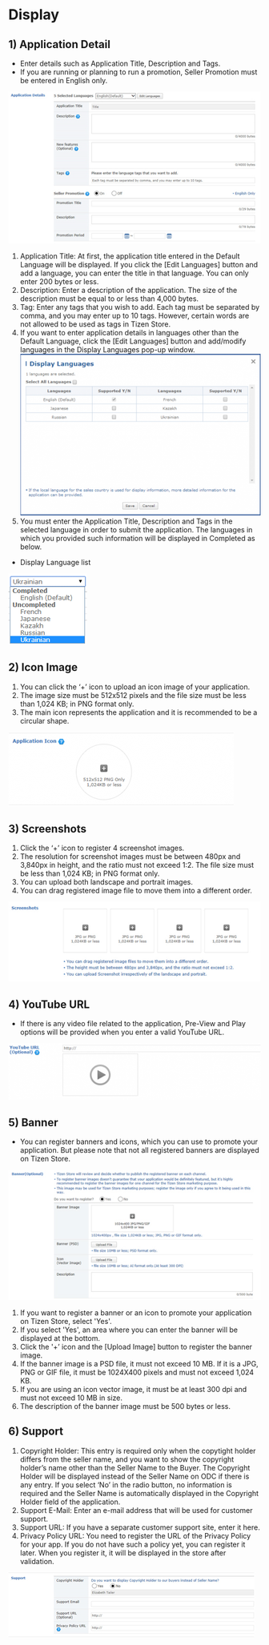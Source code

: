 # Display

## 1) Application Detail

- Enter details such as Application Title, Description and Tags.
- If you are running or planning to run a promotion, Seller Promotion must be entered in English only.

![img](media/distribution_display01.jpg)

1. Application Title: At first, the application title entered in the Default Language will be displayed. If you click the [Edit Languages] button and add a language, you can enter the title in that language. You can only enter 200 bytes or less. 
2. Description: Enter a description of the application. The size of the description must be equal to or less than 4,000 bytes.
3. Tag: Enter any tags that you wish to add. Each tag must be separated by comma, and you may enter up to 10 tags. However, certain words are not allowed to be used as tags in Tizen Store.
4. If you want to enter application details in languages other than the Default Language, click the [Edit Languages] button and add/modify languages in the Display Languages pop-up window.
   [![img](media/display_2-600x403.png)](media/display_2.png)
5. You must enter the Application Title, Description and Tags in the selected language in order to submit the application. The languages in which you provided such information will be displayed in Completed as below.

- Display Language list

![img](media/display_3.png)

## 2) Icon Image

1. You can click the ‘+’ icon to upload an icon image of your application.
2. The image size must be 512x512 pixels and the file size must be less than 1,024 KB; in PNG format only.
3. The main icon represents the application and it is recommended to be a circular shape.

[![img](media/display_4-450x149.png)](media/display_4.png)

## 3) Screenshots

1. Click the ‘+’ icon to register 4 screenshot images. 
2. The resolution for screenshot images must be between 480px and 3,840px in height, and the ratio must not exceed 1:2. The file size must be less than 1,024 KB; in PNG format only.
3. You can upload both landscape and portrait images.
4. You can drag registered image file to move them into a different order.

![img](media/distribution_display02.jpg)

## 4) YouTube URL

- If there is any video file related to the application, Pre-View and Play options will be provided when you enter a valid YouTube URL.

[![img](media/display_6-600x135.png)](media/display_6.png)

## 5) Banner

- You can register banners and icons, which you can use to promote your application. But please note that not all registered banners are displayed on Tizen Store.

![img](media/distribution_display03.jpg)

1. If you want to register a banner or an icon to promote your application on Tizen Store, select 'Yes'.
2. If you select 'Yes', an area where you can enter the banner will be displayed at the bottom.
3. Click the '+’ icon and the [Upload Image] button to register the banner image.
4. If the banner image is a PSD file, it must not exceed 10 MB. If it is a JPG, PNG or GIF file, it must be 1024X400 pixels and must not exceed 1,024 KB.
5. If you are using an icon vector image, it must be at least 300 dpi and must not exceed 10 MB in size.
6. The description of the banner image must be 500 bytes or less.

## 6) Support

1. Copyright Holder: This entry is required only when the copytight holder differs from the seller name, and you want to show the copyright holder’s name other than the Seller Name to the Buyer. The Copyright Holder will be displayed instead of the Seller Name on ODC if there is any entry. If you select ‘No’ in the radio button, no information is required and the Seller Name is automatically displayed in the Copyright Holder field of the application.
2. Support E-Mail: Enter an e-mail address that will be used for customer support.
3. Support URL: If you have a separate customer support site, enter it here. 
4. Privacy Policy URL: You need to register the URL of the Privacy Policy for your app. If you do not have such a policy yet, you can register it later. When you register it, it will be displayed in the store after validation.

![img](media/distribution_display04.jpg)